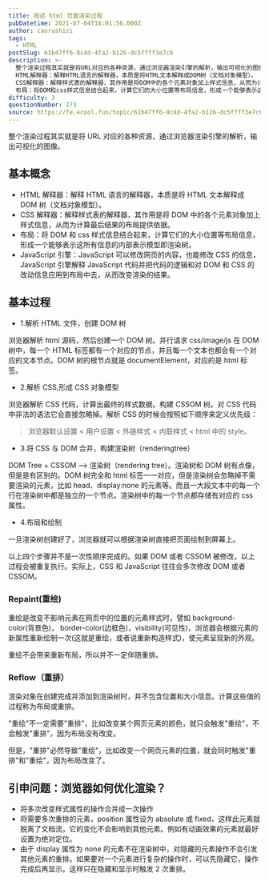 ```yaml
---
title: 简述 html 页面渲染过程
pubDatetime: 2021-07-04T16:01:56.000Z
author: caorushizi
tags:
  - HTML
postSlug: 61b47ff6-9c4d-4fa2-b126-dc5ffff3e7c6
description: >-
  整个渲染过程其实就是将URL对应的各种资源，通过浏览器渲染引擎的解析，输出可视化的图像。 基本概念
  HTML解释器：解释HTML语言的解释器，本质是将HTML文本解释成DOM树（文档对象模型）。
  CSS解释器：解释样式表的解释器，其作用是将DOM中的各个元素对象加上样式信息，从而为计算最后结果的布局提供依据。
  布局：将DOM和css样式信息结合起来，计算它们的大小位置等布局信息，形成一个能够表示这
difficulty: 3
questionNumber: 273
source: https://fe.ecool.fun/topic/61b47ff6-9c4d-4fa2-b126-dc5ffff3e7c6
---
```


整个渲染过程其实就是将 URL 对应的各种资源，通过浏览器渲染引擎的解析，输出可视化的图像。

## 基本概念

- HTML 解释器：解释 HTML 语言的解释器，本质是将 HTML 文本解释成 DOM 树（文档对象模型）。
- CSS 解释器：解释样式表的解释器，其作用是将 DOM 中的各个元素对象加上样式信息，从而为计算最后结果的布局提供依据。
- 布局：将 DOM 和 css 样式信息结合起来，计算它们的大小位置等布局信息，形成一个能够表示这所有信息的内部表示模型即渲染树。
- JavaScript 引擎：JavaScript 可以修改网页的内容，也能修改 CSS 的信息，JavaScript 引擎解释 JavaScript 代码并把代码的逻辑和对 DOM 和 CSS 的改动信息应用到布局中去，从而改变渲染的结果。

## 基本过程

- 1.解析 HTML 文件，创建 DOM 树

浏览器解析 html 源码，然后创建一个 DOM 树。并行请求 css/image/js 在 DOM 树中，每一个 HTML 标签都有一个对应的节点，并且每一个文本也都会有一个对应的文本节点。DOM 树的根节点就是 documentElement，对应的是 html 标签。

- 2.解析 CSS,形成 CSS 对象模型

浏览器解析 CSS 代码，计算出最终的样式数据。构建 CSSOM 树。对 CSS 代码中非法的语法它会直接忽略掉。解析 CSS 的时候会按照如下顺序来定义优先级：

> 浏览器默认设置 < 用户设置 < 外链样式 < 内联样式 < html 中的 style。

- 3.将 CSS 与 DOM 合并，构建渲染树（renderingtree）

DOM Tree + CSSOM –> 渲染树（rendering tree）。渲染树和 DOM 树有点像，但是是有区别的。DOM 树完全和 html 标签一一对应，但是渲染树会忽略掉不需要渲染的元素，比如 head、display:none 的元素等。而且一大段文本中的每一个行在渲染树中都是独立的一个节点。渲染树中的每一个节点都存储有对应的 css 属性。

- 4.布局和绘制

一旦渲染树创建好了，浏览器就可以根据渲染树直接把页面绘制到屏幕上。

以上四个步骤并不是一次性顺序完成的。如果 DOM 或者 CSSOM 被修改，以上过程会被重复执行。实际上，CSS 和 JavaScript 往往会多次修改 DOM 或者 CSSOM。

### Repaint(重绘)

重绘是改变不影响元素在网页中的位置的元素样式时，譬如 background-color(背景色)， border-color(边框色)，visibility(可见性)，浏览器会根据元素的新属性重新绘制一次(这就是重绘，或者说重新构造样式)，使元素呈现新的外观。

重绘不会带来重新布局，所以并不一定伴随重排。

### Reflow（重排）

渲染对象在创建完成并添加到渲染树时，并不包含位置和大小信息。计算这些值的过程称为布局或重排。

"重绘"不一定需要"重排"，比如改变某个网页元素的颜色，就只会触发"重绘"，不会触发"重排"，因为布局没有改变。

但是，"重排"必然导致"重绘"，比如改变一个网页元素的位置，就会同时触发"重排"和"重绘"，因为布局改变了。

## 引申问题：浏览器如何优化渲染？

- 将多次改变样式属性的操作合并成一次操作
- 将需要多次重排的元素，position 属性设为 absolute 或 fixed，这样此元素就脱离了文档流，它的变化不会影响到其他元素。例如有动画效果的元素就最好设置为绝对定位。
- 由于 display 属性为 none 的元素不在渲染树中，对隐藏的元素操作不会引发其他元素的重排。如果要对一个元素进行复杂的操作时，可以先隐藏它，操作完成后再显示。这样只在隐藏和显示时触发 2 次重排。
